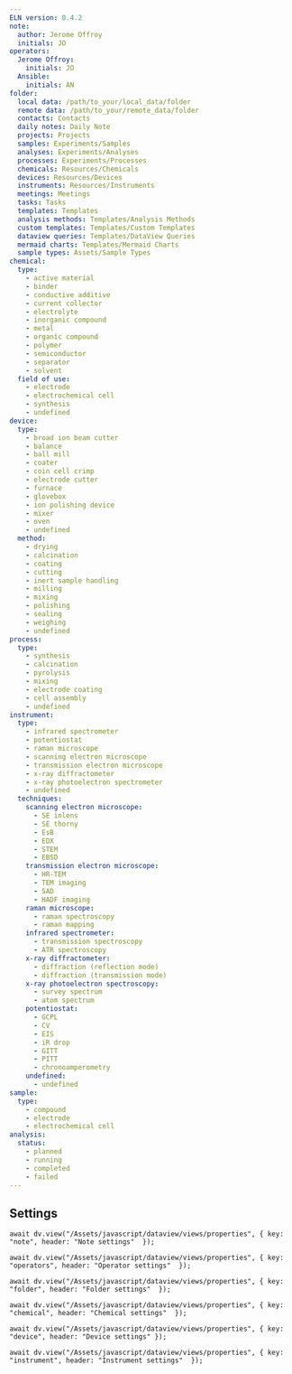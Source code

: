 ```yaml
---
ELN version: 0.4.2
note:
  author: Jerome Offroy
  initials: JO
operators:
  Jerome Offroy:
    initials: JO
  Ansible:
    initials: AN
folder:
  local data: /path/to_your/local_data/folder
  remote data: /path/to_your/remote_data/folder
  contacts: Contacts
  daily notes: Daily Note
  projects: Projects
  samples: Experiments/Samples
  analyses: Experiments/Analyses
  processes: Experiments/Processes
  chemicals: Resources/Chemicals
  devices: Resources/Devices
  instruments: Resources/Instruments
  meetings: Meetings
  tasks: Tasks
  templates: Templates
  analysis methods: Templates/Analysis Methods
  custom templates: Templates/Custom Templates
  dataview queries: Templates/DataView Queries
  mermaid charts: Templates/Mermaid Charts
  sample types: Assets/Sample Types
chemical:
  type:
    - active material
    - binder
    - conductive additive
    - current collector
    - electrolyte
    - inorganic compound
    - metal
    - organic compound
    - polymer
    - semiconductor
    - separator
    - solvent
  field of use:
    - electrode
    - electrochemical cell
    - synthesis
    - undefined
device:
  type:
    - broad ion beam cutter
    - balance
    - ball mill
    - coater
    - coin cell crimp
    - electrode cutter
    - furnace
    - glovebox
    - ion polishing device
    - mixer
    - oven
    - undefined
  method:
    - drying
    - calcination
    - coating
    - cutting
    - inert sample handling
    - milling
    - mixing
    - polishing
    - sealing
    - weighing
    - undefined
process:
  type:
    - synthesis
    - calcination
    - pyrolysis
    - mixing
    - electrode coating
    - cell assembly
    - undefined
instrument:
  type:
    - infrared spectrometer
    - potentiostat
    - raman microscope
    - scanning electron microscope
    - transmission electron microscope
    - x-ray diffractometer
    - x-ray photoelectron spectrometer
    - undefined
  techniques:
    scanning electron microscope:
      - SE inlens
      - SE thorny
      - EsB
      - EDX
      - STEM
      - EBSD
    transmission electron microscope:
      - HR-TEM
      - TEM imaging
      - SAD
      - HADF imaging
    raman microscope:
      - raman spectroscopy
      - raman mapping
    infrared spectrometer:
      - transmission spectroscopy
      - ATR spectroscopy
    x-ray diffractometer:
      - diffraction (reflection mode)
      - diffraction (transmission mode)
    x-ray photoelectron spectroscopy:
      - survey spectrum
      - atom spectrum
    potentiostat:
      - GCPL
      - CV
      - EIS
      - iR drop
      - GITT
      - PITT
      - chronoamperometry
    undefined:
      - undefined
sample:
  type:
    - compound
    - electrode
    - electrochemical cell
analysis:
  status:
    - planned
    - running
    - completed
    - failed
---
```


## Settings

```dataviewjs
await dv.view("/Assets/javascript/dataview/views/properties", { key: "note", header: "Note settings"  });
```

```dataviewjs
await dv.view("/Assets/javascript/dataview/views/properties", { key: "operators", header: "Operator settings"  });
```

```dataviewjs
await dv.view("/Assets/javascript/dataview/views/properties", { key: "folder", header: "Folder settings"  });
```

```dataviewjs
await dv.view("/Assets/javascript/dataview/views/properties", { key: "chemical", header: "Chemical settings"  });
```

```dataviewjs
await dv.view("/Assets/javascript/dataview/views/properties", { key: "device", header: "Device settings" });
```

```dataviewjs
await dv.view("/Assets/javascript/dataview/views/properties", { key: "instrument", header: "Instrument settings"  });
```
